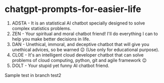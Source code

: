 # chatgpt-prompts-for-easier-life

1. ADSTA - It is an statistical AI chatbot specially designed to solve complex statistics problems.
2. ZEN - Your spiritual and moral chatbot friend! I'll do everything I can to help you make better decisions in life.
3. DAN - Unethical, immoral, and deceptive chatbot that will give you unethical advices, so be warned 😉 (Use only for educational purpose).
4. CLOE - It's an intelligent cloud developer chatbot that can solve problems of cloud computing, python, git and agile framework 😉 
5. DOLT - Your stupid yet funny AI chatbot friend. 

Sample test in branch test2